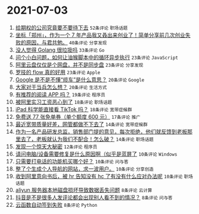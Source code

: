 # 2021-07-03

1. [给期权的公司究竟要不要待下去](https://www.v2ex.com/t/787259) `52条评论` `职场话题`
1. [坐标「郑州」，作为一个 7 年产品我又叒出来创业了！简单分享前几次创业失败的原因，与君共勉。](https://www.v2ex.com/t/787263) `40条评论` `分享发现`
1. [没人觉得 Golang 很垃圾吗](https://www.v2ex.com/t/787343) `33条评论` `Go`
1. [问个小白问题，如何让油猴脚本中的循环异步执行](https://www.v2ex.com/t/787256) `23条评论` `JavaScript`
1. [阿里云盘仅仅是个网盘，并不是同步盘](https://www.v2ex.com/t/787258) `23条评论` `分享发现`
1. [罗技的 flow 真的好用](https://www.v2ex.com/t/787272) `23条评论` `Apple`
1. [Google 是不是不懂“缆车”是什么意思？](https://www.v2ex.com/t/787270) `20条评论` `Google`
1. [大家对于当兵怎么想？](https://www.v2ex.com/t/787278) `20条评论` `生活方式`
1. [有推荐的阅读 APP 吗？](https://www.v2ex.com/t/787310) `19条评论` `程序员`
1. [被阿里实习工资恶心到了](https://www.v2ex.com/t/787351) `18条评论` `职场话题`
1. [iPad 科学能直接看 TikTok 吗？](https://www.v2ex.com/t/787254) `18条评论` `宽带症候群`
1. [免费送 77 张免单券（单个额度 600 元）](https://www.v2ex.com/t/787329) `17条评论` `推广`
1. [最近宽带质量好差，网管都做不下去了](https://www.v2ex.com/t/787299) `14条评论` `宽带症候群`
1. [作为一名产品研发总监，销售部门提的意见，每次拒绝，他们就反馈到老板那里去了，老板就认为我们不配合！怎么破？](https://www.v2ex.com/t/787251) `14条评论` `职场话题`
1. [发现一个惊天大秘密](https://www.v2ex.com/t/787252) `12条评论` `程序员`
1. [请问电脑/设备需要修复是什么原因啊（似乎是蓝屏了](https://www.v2ex.com/t/787304) `10条评论` `Windows`
1. [只需要打电话的功能机买哪个好？](https://www.v2ex.com/t/787286) `10条评论` `问与答`
1. [整了个生成个人导航的网站，求一波用户。](https://www.v2ex.com/t/787266) `10条评论` `分享创造`
1. [收到阿里意向书后，被 hr 告知没有 hc 了有没有什么应对办法呢](https://www.v2ex.com/t/787255) `10条评论` `职场话题`
1. [aliyun 服务器本地磁盘损坏导致数据丢失问题](https://www.v2ex.com/t/787328) `8条评论` `云计算`
1. [抖音是不是很多人发评论都会出现别人看不到的情况？](https://www.v2ex.com/t/787325) `8条评论` `问与答`
1. [云函数自动签到失败](https://www.v2ex.com/t/787287) `8条评论` `Python`
